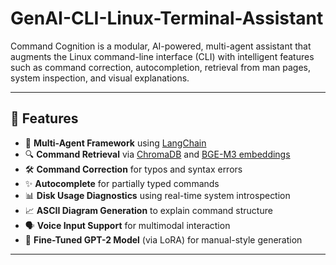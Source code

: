 ﻿# GenAI-CLI-Linux-Terminal-Assistant
Command Cognition is a modular, AI-powered, multi-agent assistant that augments the Linux command-line interface (CLI) with intelligent features such as command correction, autocompletion, retrieval from man pages, system inspection, and visual explanations.

---

## 🚀 Features

- 🤖 **Multi-Agent Framework** using [LangChain](https://www.langchain.com/)
- 🔍 **Command Retrieval** via [ChromaDB](https://www.trychroma.com/) and [BGE-M3 embeddings](https://huggingface.co/BAAI/bge-m3)
- 🛠️ **Command Correction** for typos and syntax errors
- ✨ **Autocomplete** for partially typed commands
- 📊 **Disk Usage Diagnostics** using real-time system introspection
- 📈 **ASCII Diagram Generation** to explain command structure
- 🗣️ **Voice Input Support** for multimodal interaction
- 🧠 **Fine-Tuned GPT-2 Model** (via LoRA) for manual-style generation

---

